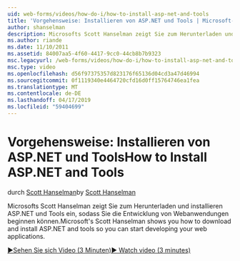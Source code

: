 ```yaml
---
uid: web-forms/videos/how-do-i/how-to-install-asp-net-and-tools
title: 'Vorgehensweise: Installieren von ASP.NET und Tools | Microsoft-Dokumentation'
author: shanselman
description: Microsofts Scott Hanselman zeigt Sie zum Herunterladen und installieren ASP.NET und Tools ein, sodass Sie die Entwicklung von Webanwendungen beginnen können.
ms.author: riande
ms.date: 11/10/2011
ms.assetid: 84007aa5-4f60-4417-9cc0-44cb8b7b9323
msc.legacyurl: /web-forms/videos/how-do-i/how-to-install-asp-net-and-tools
msc.type: video
ms.openlocfilehash: d56f97375357d823176f65136d04cd3a47d46994
ms.sourcegitcommit: 0f1119340e4464720cfd16d0ff15764746ea1fea
ms.translationtype: MT
ms.contentlocale: de-DE
ms.lasthandoff: 04/17/2019
ms.locfileid: "59404699"
---
```

# <a name="how-to-install-aspnet-and-tools"></a><span data-ttu-id="2c11f-103">Vorgehensweise: Installieren von ASP.NET und Tools</span><span class="sxs-lookup"><span data-stu-id="2c11f-103">How to Install ASP.NET and Tools</span></span>

<span data-ttu-id="2c11f-104">durch [Scott Hanselman](https://github.com/shanselman)</span><span class="sxs-lookup"><span data-stu-id="2c11f-104">by [Scott Hanselman](https://github.com/shanselman)</span></span>

<span data-ttu-id="2c11f-105">Microsofts Scott Hanselman zeigt Sie zum Herunterladen und installieren ASP.NET und Tools ein, sodass Sie die Entwicklung von Webanwendungen beginnen können.</span><span class="sxs-lookup"><span data-stu-id="2c11f-105">Microsoft's Scott Hanselman shows you how to download and install ASP.NET and tools so you can start developing your web applications.</span></span>

[<span data-ttu-id="2c11f-106">&#9654;Sehen Sie sich Video (3 Minuten)</span><span class="sxs-lookup"><span data-stu-id="2c11f-106">&#9654; Watch video (3 minutes)</span></span>](https://channel9.msdn.com/Blogs/ASP-NET-Site-Videos/how-to-install-asp-net-and-tools)
